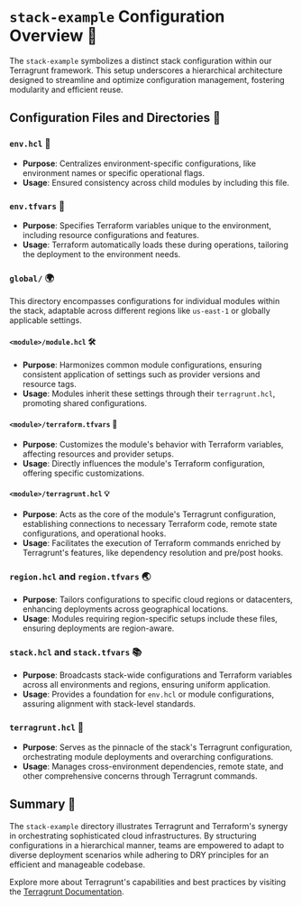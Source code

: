 # `stack-example` Configuration Overview 🌟

The `stack-example` symbolizes a distinct stack configuration within our Terragrunt framework. This setup underscores a hierarchical architecture designed to streamline and optimize configuration management, fostering modularity and efficient reuse.

## Configuration Files and Directories 📁

### `env.hcl` 🌱

- **Purpose**: Centralizes environment-specific configurations, like environment names or specific operational flags.
- **Usage**: Ensured consistency across child modules by including this file.

### `env.tfvars` 📝

- **Purpose**: Specifies Terraform variables unique to the environment, including resource configurations and features.
- **Usage**: Terraform automatically loads these during operations, tailoring the deployment to the environment needs.

### `global/` 🌍

This directory encompasses configurations for individual modules within the stack, adaptable across different regions like `us-east-1` or globally applicable settings.

#### `<module>/module.hcl` 🛠️

- **Purpose**: Harmonizes common module configurations, ensuring consistent application of settings such as provider versions and resource tags.
- **Usage**: Modules inherit these settings through their `terragrunt.hcl`, promoting shared configurations.

#### `<module>/terraform.tfvars` 🔧

- **Purpose**: Customizes the module's behavior with Terraform variables, affecting resources and provider setups.
- **Usage**: Directly influences the module's Terraform configuration, offering specific customizations.

#### `<module>/terragrunt.hcl` 💡

- **Purpose**: Acts as the core of the module's Terragrunt configuration, establishing connections to necessary Terraform code, remote state configurations, and operational hooks.
- **Usage**: Facilitates the execution of Terraform commands enriched by Terragrunt's features, like dependency resolution and pre/post hooks.

### `region.hcl` and `region.tfvars` 🌏

- **Purpose**: Tailors configurations to specific cloud regions or datacenters, enhancing deployments across geographical locations.
- **Usage**: Modules requiring region-specific setups include these files, ensuring deployments are region-aware.

### `stack.hcl` and `stack.tfvars` 📚

- **Purpose**: Broadcasts stack-wide configurations and Terraform variables across all environments and regions, ensuring uniform application.
- **Usage**: Provides a foundation for `env.hcl` or module configurations, assuring alignment with stack-level standards.

### `terragrunt.hcl` 🚀

- **Purpose**: Serves as the pinnacle of the stack's Terragrunt configuration, orchestrating module deployments and overarching configurations.
- **Usage**: Manages cross-environment dependencies, remote state, and other comprehensive concerns through Terragrunt commands.

## Summary 📖

The `stack-example` directory illustrates Terragrunt and Terraform's synergy in orchestrating sophisticated cloud infrastructures. By structuring configurations in a hierarchical manner, teams are empowered to adapt to diverse deployment scenarios while adhering to DRY principles for an efficient and manageable codebase.

Explore more about Terragrunt's capabilities and best practices by visiting the [Terragrunt Documentation](https://terragrunt.gruntwork.io/docs/).
